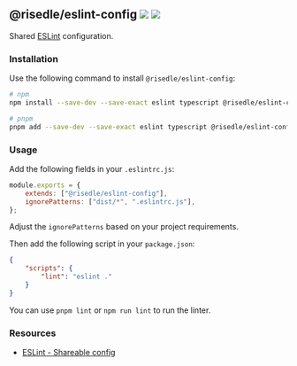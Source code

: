 <h2>
    <span>@risedle/eslint-config</span>
    <span><a href="https://www.npmjs.com/package/@risedle/eslint-config"><img src="https://badgen.net/npm/v/@risedle/eslint-config?color=black&labelColor=black"></a></span>
    <span><a href="https://risedle.com"><img src="https://badgen.net/badge/icon/Made%20By%20Risedle%20Labs?label&color=black&labelColor=black"></a></span>
</h2>

Shared [ESLint](https://eslint.org/) configuration.

### Installation

Use the following command to install `@risedle/eslint-config`:

```sh
# npm
npm install --save-dev --save-exact eslint typescript @risedle/eslint-config@latest

# pnpm
pnpm add --save-dev --save-exact eslint typescript @risedle/eslint-config@latest
```

### Usage

Add the following fields in your `.eslintrc.js`:

```js
module.exports = {
    extends: ["@risedle/eslint-config"],
    ignorePatterns: ["dist/*", ".eslintrc.js"],
};
```

Adjust the `ignorePatterns` based on your project requirements.

Then add the following script in your `package.json`:

```json
{
    "scripts": {
        "lint": "eslint ."
    }
}
```

You can use `pnpm lint` or `npm run lint` to run the linter.

### Resources

-   [ESLint - Shareable config](https://eslint.org/docs/latest/developer-guide/shareable-configs)

